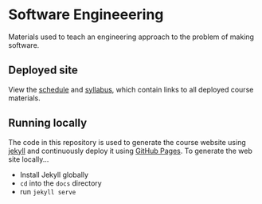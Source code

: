 # Software Engineeering

Materials used to teach an engineering approach to the problem of making software.

## Deployed site

View the [schedule](https://nyu-database-design.github.io/course-materials/) and [syllabus](https://nyu-database-design.github.io/course-materials/syllabus), which contain links to all deployed course materials.

## Running locally

The code in this repository is used to generate the course website using [jekyll](https://jekyllrb.com/) and continuously deploy it using [GitHub Pages](https://pages.github.com). To generate the web site locally...

- Install Jekyll globally
- `cd` into the `docs` directory
- run `jekyll serve`
